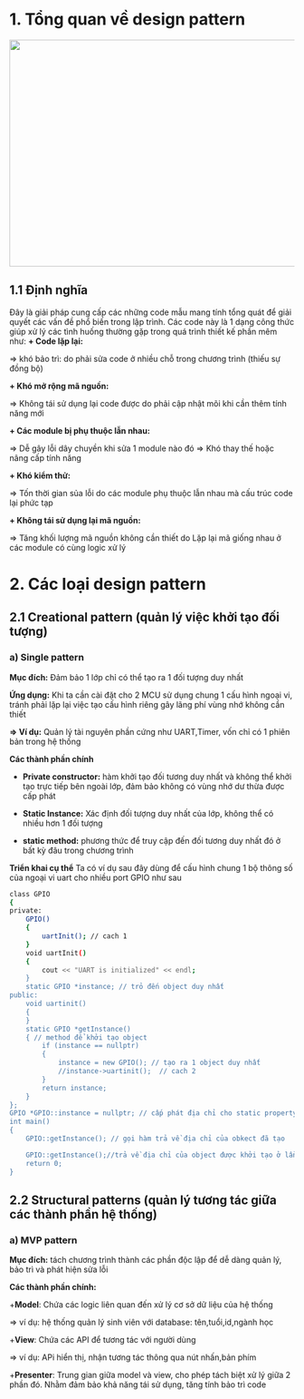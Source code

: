 # 1. Tổng quan về design pattern

<p align = "center">
<img src = "https://github.com/user-attachments/assets/29354d09-8d43-4a5e-828f-08ef40e4b1d6"width = "550" height = "400">

## 1.1 Định nghĩa
Đây là giải pháp cung cấp các những code mẫu mang tính tổng quát để giải quyết các vấn đề phổ biến trong lập trình. Các code này là 1 dạng công thức giúp xử lý các tình huống thường gặp trong quá trình thiết kế phần mêm như:
__+ Code lặp lại:__ 

=> khó bảo trì: do phải sửa code ở nhiều chỗ trong chương trình (thiếu sự đồng bộ)

__+ Khó mở rộng mã nguồn:__

=> Không tái sử dụng lại code được do phải cập nhật mõi khi cần thêm tính năng mới

__+ Các module bị phụ thuộc lẫn nhau:__

=> Dễ gây lỗi dây chuyền khi sửa 1 module nào đó 
=> Khó thay thế hoặc nâng cấp tính năng

__+ Khó kiểm thử:__

=> Tốn thời gian sủa lỗi do các module phụ thuộc lẫn nhau mà cấu trúc code lại phức tạp

__+ Không tái sử dụng lại mã nguồn:__

=> Tăng khối lượng mã nguồn không cần thiết do Lặp lại mã giống nhau ở các module có cùng logic xử lý 

# 2. Các loại design pattern
## 2.1 Creational pattern (quản lý việc khởi tạo đối tượng)

### a) Single pattern

__Mục đích:__ Đảm bảo 1 lớp chỉ có thể tạo ra 1 đối tượng duy nhất 

__Ứng dụng:__ Khi ta cần cài đặt cho 2 MCU sử dụng chung 1 cấu hình ngoại vi, tránh phải lặp lại việc tạo cấu hình riêng gây lãng phí vùng nhớ không cần thiết

__=> Ví dụ:__ Quản lý tài nguyên phần cứng như UART,Timer, vốn chỉ có 1 phiên bản trong hệ thống

__Các thành phần chính__

+ __Private constructor:__ hàm khởi tạo đối tương duy nhất và không thể khởi tạo trực tiếp bên ngoài lớp, đảm bảo không có vùng nhớ dư thừa được cấp phát

+ __Static Instance:__ Xác định đối tượng duy nhất của lớp, không thể có nhiều hơn 1 đối tượng

+ __static method:__ phương thức để truy cập đến đối tương duy nhất đó ở bất kỳ đâu trong chương trình

__Triển khai cụ thể__
Ta có ví dụ sau đây dùng để cấu hình chung 1 bộ thông số của ngoại vi uart cho nhiều port GPIO như sau

```bash
class GPIO
{
private:
    GPIO()
    {
        uartInit(); // cach 1
    }
    void uartInit()
    {
        cout << "UART is initialized" << endl;
    }
    static GPIO *instance; // trỏ đến object duy nhất
public:
    void uartinit()
    {
    }
    static GPIO *getInstance()
    { // method để khởi tạo object
        if (instance == nullptr)
        {
            instance = new GPIO(); // tạo ra 1 object duy nhất
            //instance->uartinit();  // cach 2
        }
        return instance;
    }
};
GPIO *GPIO::instance = nullptr; // cấp phát địa chỉ cho static property
int main()
{
    GPIO::getInstance(); // gọi hàm trả về địa chỉ của obkect đã tạo

    GPIO::getInstance();//trả về địa chỉ của object được khởi tạo ở lần đầu gọi
    return 0;
}
```
## 2.2 Structural patterns (quản lý tương tác giữa các thành phần hệ thống)
### a) MVP pattern

__Mục đích:__ tách chương trình thành các phần độc lập để dễ dàng quản lý, bảo trì và phát hiện sửa lỗi

__Các thành phần chính:__

+__Model__: Chứa các logic liên quan đến xử lý cơ sở dữ liệu của hệ thống 

=> ví dụ: hệ thống quản lý sinh viên với database: tên,tuổi,id,ngành học

+__View__: Chứa các API  để tương tác với người dùng 

=> ví dụ: APi hiển thị, nhận tương tác thông qua nút nhấn,bản phím

+__Presenter__: Trung gian giữa model và view, cho phép tách biệt xử lý giữa 2 phần đó. Nhằm đảm bảo khả năng tái sử dụng, tăng tính bảo trì code 

```bash

```
    